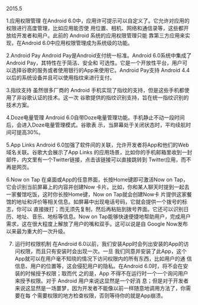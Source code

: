 2015.5

1.应用权限管理
在Android  6.0中，应用许可提示可以自定义了。它允许对应用的权限进行高度管理，比如应用能否使
用位置、相机、网络和通信录等，这些都开放给开发者和用户。此前的 Android 系统的应用权限管理只能
靠第三方应用来实现，在Android 6.0中应用权限管理成为系统级的功能。

2.Android Pay
Android Pay是Android支付统一标准。Android 6.0系统中集成了Android Pay，其特性在于简洁、安全和
可选性。它是一个开放性平台，用户可以选择谷歌的服务或者使用银行的App来使用它。Android  Pay支持
Android 4.4以后的系统设备并且可以使用指纹来进行支付。

3.指纹支持
虽然很多厂商的 Android 手机实现了指纹的支持，但是这些手机都使用了非谷歌认证的技术。这一次
谷歌提供的指纹识别支持，旨在统一指纹识别的技术方案。

4.Doze电量管理
Android  6.0自带Doze电量管理功能。手机静止不动一段时间后，会进入Doze电量管理模式。谷歌表
示，当屏幕处于关闭状态时，平均续航时间可提高30%。

5.App Links
Android 6.0加强了软件间的关联，允许开发者将App和他们的Web域名关联。谷歌大会展示了App Links
的应用场景，比如你的手机邮箱里收到一封邮件，内文里有一个Twitter链接，点击该链接可以直接跳转到
Twitter应用，而不再是网页。

6.Now on Tap
在桌面或App的任意界面，长按Home键即可激活Now on Tap，它会识别当前屏幕上的内容并创建Now
卡片。比如，你和某人聊天时提到一起去一家餐馆吃饭，这时你长按Home键，Now on Tap就会创建Now卡
片提供这家餐馆的地址和评价等相关信息。如屏幕中出现电话号码，它就会提供一个拨号的标志，你可以
直接拨打；而无须先复制，然后再粘贴到拨号界面。它还可以识别日历、地址、音乐、地标等信息。Now
on  Tap能够快速便捷地帮助用户，完成用户需求，这在很大程度上解放了用户的嘴和双手。这可以说是自
Google Now发布以来最为重大的一次升级。

7.  运行时权限机制
在Android 6.0以前，我们安装App时会列出安装的App的访问权限，而且只有安装时会出现一次。一旦
我们同意并安装了此App，这个App就可以在用户毫不知晓的情况下访问权限内的所有东西，比如用户的通
信信息、用户的位置等，这会侵犯用户的隐私。在Android  6.0时，将不会在安装的时候授予权限；取而代
之的是，App 不得不在运行时一个一个询问用户来授予权限。对于 Android 用户来说这显然是一个好消
息；但是对于开发者来说这显然是一场噩梦，因为开发者不能像以前一样随意地调用方法了，你需要在每
个需要权限的地方检查权限，否则等待你的就是App崩溃。